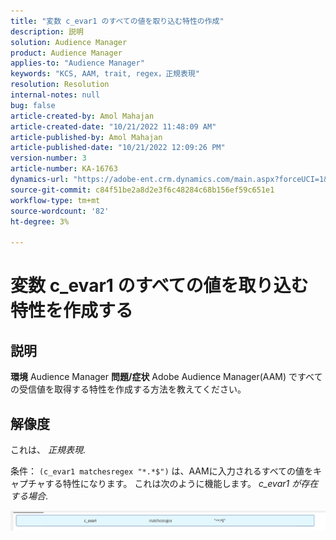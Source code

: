 ```yaml
---
title: "変数 c_evar1 のすべての値を取り込む特性の作成"
description: 説明
solution: Audience Manager
product: Audience Manager
applies-to: "Audience Manager"
keywords: "KCS, AAM, trait, regex，正規表現"
resolution: Resolution
internal-notes: null
bug: false
article-created-by: Amol Mahajan
article-created-date: "10/21/2022 11:48:09 AM"
article-published-by: Amol Mahajan
article-published-date: "10/21/2022 12:09:26 PM"
version-number: 3
article-number: KA-16763
dynamics-url: "https://adobe-ent.crm.dynamics.com/main.aspx?forceUCI=1&pagetype=entityrecord&etn=knowledgearticle&id=72ee6e3a-3651-ed11-bba2-0022480869de"
source-git-commit: c84f51be2a8d2e3f6c48284c68b156ef59c651e1
workflow-type: tm+mt
source-wordcount: '82'
ht-degree: 3%

---
```


# 変数 c_evar1 のすべての値を取り込む特性を作成する

## 説明

<b>環境</b>
Audience Manager
<b>問題/症状</b>
Adobe Audience Manager(AAM) ですべての受信値を取得する特性を作成する方法を教えてください。


## 解像度


これは、 *正規表現*.

条件： `(c_evar1 matchesregex "*.*$")` は、AAMに入力されるすべての値をキャプチャする特性になります。 これは次のように機能します。 *c_evar1 が存在する場合*.



![](assets/1b1452cb-a86b-eb11-a812-00224803aaf7.png)
